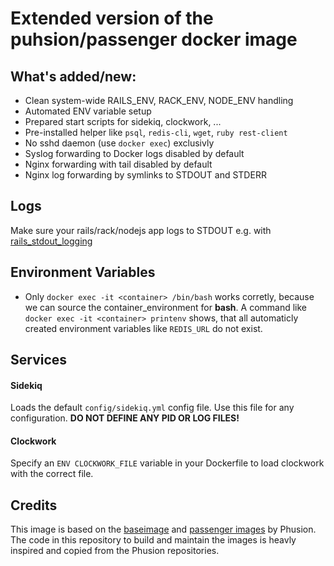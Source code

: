 # Extended version of the puhsion/passenger docker image

## What's added/new:

 * Clean system-wide RAILS_ENV, RACK_ENV, NODE_ENV handling
 * Automated ENV variable setup
 * Prepared start scripts for sidekiq, clockwork, ...
 * Pre-installed helper like `psql`, `redis-cli`, `wget`, `ruby rest-client`
 * No sshd daemon (use `docker exec`) exclusivly
 * Syslog forwarding to Docker logs disabled by default
 * Nginx forwarding with tail disabled by default
 * Nginx log forwarding by symlinks to STDOUT and STDERR

## Logs

Make sure your rails/rack/nodejs app logs to STDOUT e.g. with [rails_stdout_logging](https://github.com/heroku/rails_stdout_logging)

## Environment Variables

 * Only `docker exec -it <container> /bin/bash` works corretly, because we can source the container_environment for __bash__. A command like `docker exec -it <container> printenv` shows, that all automaticly created environment variables like `REDIS_URL` do not exist.

## Services

#### Sidekiq

Loads the default `config/sidekiq.yml` config file. Use this file for any configuration.
__DO NOT DEFINE ANY PID OR LOG FILES!__

#### Clockwork

Specify an `ENV CLOCKWORK_FILE` variable in your Dockerfile to load clockwork with the correct file.

## Credits

This image is based on the [baseimage](https://github.com/phusion/baseimage-docker) and [passenger images](https://github.com/phusion/passenger-docker) by Phusion. The code in this repository to build and maintain the images is heavly inspired and copied from the Phusion repositories.
